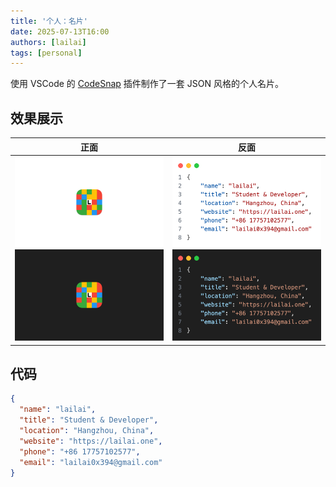 ```yaml
---
title: '个人：名片'
date: 2025-07-13T16:00
authors: [lailai]
tags: [personal]
---
```


使用 VSCode 的 [CodeSnap](https://marketplace.visualstudio.com/items?itemName=adpyke.codesnap) 插件制作了一套 JSON 风格的个人名片。

<!-- truncate -->

## 效果展示

|                                                            正面                                                            |                                                           反面                                                           |
| :------------------------------------------------------------------------------------------------------------------------: | :----------------------------------------------------------------------------------------------------------------------: |
| ![](./assets/business-card-front-light.png#gh-light-mode-only)![](./assets/business-card-front-dark.png#gh-dark-mode-only) | ![](./assets/business-card-back-light.png#gh-light-mode-only)![](./assets/business-card-back-dark.png#gh-dark-mode-only) |

## 代码

```json title="business-card.json"
{
  "name": "lailai",
  "title": "Student & Developer",
  "location": "Hangzhou, China",
  "website": "https://lailai.one",
  "phone": "+86 17757102577",
  "email": "lailai0x394@gmail.com"
}
```
